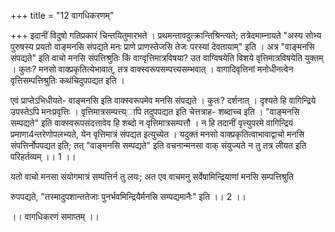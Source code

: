 +++
title = "12 वागधिकरणम्"

+++
इदानीं विदुषो गतिप्रकारं चिन्तयितुमारभते । प्रथमन्तावदुत्क्रान्तिश्रिन्त्यते; तत्रेदमाम्नायते "अस्य सोभ्य पुरुषस्य प्रयतो वाङ्मनसि संपद्यते मनः प्राणे प्राणस्तेजसि तेजः परस्यां देवतायाम्" इति । अत्र "वाङ्मनसि संपद्यते" इति वाचो मनसि संपत्तिश्रुतिः किं वाग्वृत्तिमात्रविषया? उत वाग्विषयेति विशये वृत्तिमात्रविषयेति युक्तम् । कुतः? मनसो वाक्प्रकृतित्येभावात्, तत्र वाक्स्वरूपसम्पत्त्यसम्भवात् । वागादिवृत्तिनां मनोधीनत्वेन वृत्तिसम्पत्तिश्रुतिः कथंचिदुपपद्यत इति ।

एवं प्राप्तेऽभिधीयते- वाङ्मनसि इति वाक्स्वरूपमेव मनसि संपद्यते । कुतः? दर्शनात् । दृश्यते हि वागिन्द्रिये उपस्तेऽपि मनःप्रवृत्तिः । वृत्तिमात्रसम्पत्त्य्ापि तदुपपद्यत इति चेत्तत्राह- शब्दाच्च इति । "वाङ्मनसि सम्पद्यते" इति वाक्स्वरूपसंदत्तावेव हि शब्दो न वृत्तिमात्रसम्पत्तौ । न हि तदानीं वृत्त्युपरमे वागिन्द्रियं प्रमाणा4न्तरेणोपलभ्यते, येन वृत्तिमात्रं संपद्यत इत्युच्येत । यदुक्तं मनसो वाक्प्रकृतित्वाभावाद्वाचो मनसि संपत्तिर्नोपपद्यत इति; तत् "वाङ्मनसि सम्पद्यते" इति वचनान्मनसा वाक् संयुज्यते न तु तत्र लीयत इति परिहर्तव्यम् ।। 1 ।।

यतो वाचो मनसा संयोगमात्रं सम्पत्तिर्न तु लयः; अत एव वाचमनु सर्वेषामिन्द्रियाणां मनसि सम्पत्तिश्रुति

रुपपद्यते, "तस्मादुपशान्ततेजाः पुनर्भवमिन्द्रियैर्मनसि सम्पद्यमानैः" इति ।। 2 ।।

।। वागधिकरणं समाप्तम् ।।